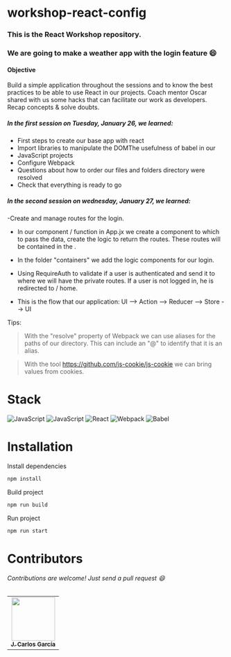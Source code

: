 # workshop-react-config

### This is the React Workshop repository.

### We are going to make a weather app with the login feature :smile:

#### Objective

Build a simple application throughout the sessions and to know the best practices to be able to use React in our projects. 
Coach mentor Oscar shared with us some hacks that can facilitate our work as developers.
Recap concepts & solve doubts.  

##### In the first session on Tuesday, January 26, we learned:

- First steps to create our base app with react
- Import libraries to manipulate the DOMThe usefulness of babel in our 
- JavaScript projects
- Configure Webpack
- Questions about how to order our files and folders directory were resolved
- Check that everything is ready to go

##### In the second session on wednesday, January 27, we learned:

-Create and manage routes for the login.

- In our component / function in App.jx we create a component to which to pass the data, create the logic to return the routes. These routes will be contained in the <BrowseRouter>.
  
- In the folder "containers" we add the logic components for our login.

- Using RequireAuth to validate if a user is authenticated and send it to <RequireAuth> where we will have the private routes. If a user is not logged in, he is redirected to / home.

- This is the flow that our application: UI --> Action --> Reducer --> Store --> UI

Tips:

> With the "resolve" property of Webpack we can use aliases for the paths of our directory. This can include an "@" to identify that it is an alias.

> With the tool https://github.com/js-cookie/js-cookie we can bring values from cookies.

# Stack
![JavaScript](https://img.shields.io/badge/_-Platzi-292e33?style=flat-square&logo=platzi&logoColor=fff)
![JavaScript](https://img.shields.io/badge/_-JavaScript-292e33?style=flat-square&logo=javascript&logoColor=fff)
![React](https://img.shields.io/badge/_-React-292e33?style=flat-square&logo=React&logoColor=fff)
![Webpack](https://img.shields.io/badge/_-Webpack-292e33?style=flat-square&logo=webpack&logoColor=white)
![Babel](https://img.shields.io/badge/_-Babel-292e33?style=flat-square&logo=Babel&logoColor=white)

# Installation
Install dependencies
```bash
npm install
```
Build project
```bash
npm run build
```
Run project
```bash
npm run start
```

# Contributors
###### Contributions are welcome! Just send a pull request :smile: 

<table>
  <tr>
    <td align="center"><a href="https://jcmexdev-blog.herokuapp.com/"><img src="https://avatars.githubusercontent.com/u/24815945?v=4" width="100px;" alt=""/><br /><sub><b>J. Carlos García</b></sub></a></td>
  </tr>
</table>
